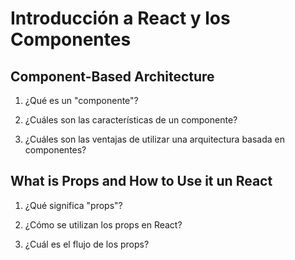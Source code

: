 # Introducción a React y los Componentes

## Component-Based Architecture

1. ¿Qué es un "componente"?

2. ¿Cuáles son las características de un componente?

3. ¿Cuáles son las ventajas de utilizar una arquitectura basada en componentes?

## What is Props and How to Use it un React

1. ¿Qué significa "props"?

2. ¿Cómo se utilizan los props en React?

3. ¿Cuál es el flujo de los props?

